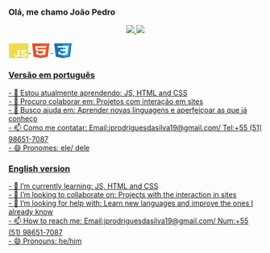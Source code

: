 ### Olá, me chamo João Pedro

<div align="center">
  <a href="https://github.com/Ryuuji21">
  <img height="180em" src="https://github-readme-stats.vercel.app/api?username=Ryuuji21&show_icons=true&theme=dark&include_all_commits=true&count_private=true"/>
  <img height="180em" src="https://github-readme-stats.vercel.app/api/top-langs/?username=Ryuuji21&layout=compact&langs_count=7&theme=dark"/>
</div>
  
  <div style="display: inline_block"><br>
  <img align="center" alt="Rafa-Js" height="30" width="40" src="https://raw.githubusercontent.com/devicons/devicon/master/icons/javascript/javascript-plain.svg">
  <img align="center" alt="Rafa-HTML" height="30" width="40" src="https://raw.githubusercontent.com/devicons/devicon/master/icons/html5/html5-original.svg">
  <img align="center" alt="Rafa-CSS" height="30" width="40" src="https://raw.githubusercontent.com/devicons/devicon/master/icons/css3/css3-original.svg">
</div>

  <h3>Versão em português</h3>
 <div>
- 🌱 Estou atualmente aprendendo: JS, HTML and CSS
   <br>
- 👯 Procuro colaborar em: Projetos com interação em sites
   <br>
- 🤔 Busco ajuda em: Aprender novas linguagens e aperfeiçoar as que já conheço
   <br>
- 📫 Como me contatar: Email:jprodriguesdasilva19@gmail.com/ Tel:+55 (51) 98651-7087
   <br>
- 😄 Pronomes: ele/ dele
   <br>
<div>
  
  <h3>English version</h3>
 <div>
- 🌱 I’m currently learning: JS, HTML and CSS
   <br>
- 👯 I’m looking to collaborate on: Projects with the interaction in sites
   <br>
- 🤔 I’m looking for help with: Learn new languages and improve the ones I already know
   <br>
- 📫 How to reach me: Email:jprodriguesdasilva19@gmail.com/ Num:+55 (51) 98651-7087
   <br>
- 😄 Pronouns: he/him
   <br>
<div>
